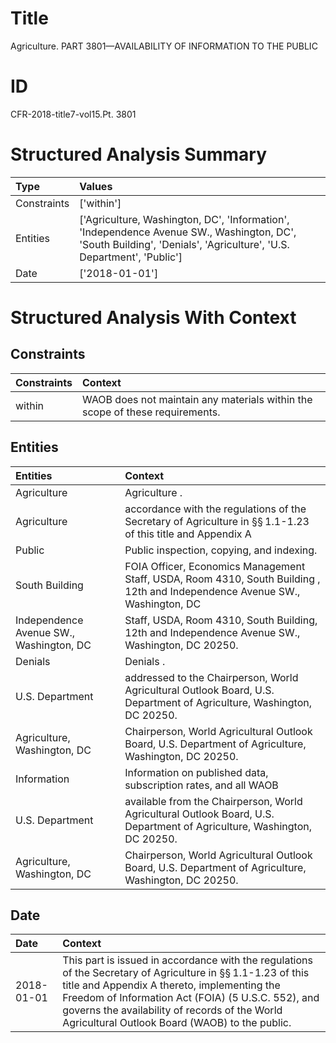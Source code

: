 # Title

 Agriculture. PART 3801—AVAILABILITY OF INFORMATION TO THE PUBLIC


# ID

 CFR-2018-title7-vol15.Pt. 3801


# Structured Analysis Summary

| Type        | Values                                                                                                                                                             |
|:------------|:-------------------------------------------------------------------------------------------------------------------------------------------------------------------|
| Constraints | ['within']                                                                                                                                                         |
| Entities    | ['Agriculture, Washington, DC', 'Information', 'Independence Avenue SW., Washington, DC', 'South Building', 'Denials', 'Agriculture', 'U.S. Department', 'Public'] |
| Date        | ['2018-01-01']                                                                                                                                                     |


# Structured Analysis With Context

 


## Constraints

| Constraints   | Context                                                                        |
|:--------------|:-------------------------------------------------------------------------------|
| within        | WAOB does not maintain any materials  within  the scope of these requirements. |


## Entities

| Entities                                | Context                                                                                                                      |
|:----------------------------------------|:-----------------------------------------------------------------------------------------------------------------------------|
| Agriculture                             | Agriculture .                                                                                                                |
| Agriculture                             | accordance with the regulations of the Secretary of Agriculture in &#167;&#167;&#8201;1.1-1.23 of this title and Appendix A  |
| Public                                  | Public  inspection, copying, and indexing.                                                                                   |
| South Building                          | FOIA Officer, Economics Management Staff, USDA, Room 4310, South Building , 12th and Independence Avenue SW., Washington, DC |
| Independence Avenue SW., Washington, DC | Staff, USDA, Room 4310, South Building, 12th and Independence Avenue SW., Washington, DC  20250.                             |
| Denials                                 | Denials .                                                                                                                    |
| U.S. Department                         | addressed to the Chairperson, World Agricultural Outlook Board, U.S. Department  of Agriculture, Washington, DC 20250.       |
| Agriculture, Washington, DC             | Chairperson, World Agricultural Outlook Board, U.S. Department of Agriculture, Washington, DC  20250.                        |
| Information                             | Information on published data, subscription rates, and all WAOB                                                              |
| U.S. Department                         | available from the Chairperson, World Agricultural Outlook Board, U.S. Department  of Agriculture, Washington, DC 20250.     |
| Agriculture, Washington, DC             | Chairperson, World Agricultural Outlook Board, U.S. Department of Agriculture, Washington, DC  20250.                        |


## Date

| Date       | Context                                                                                                                                                                                                                                                                                                                              |
|:-----------|:-------------------------------------------------------------------------------------------------------------------------------------------------------------------------------------------------------------------------------------------------------------------------------------------------------------------------------------|
| 2018-01-01 | This part is issued in accordance with the regulations of the Secretary of Agriculture in &#167;&#167;&#8201;1.1-1.23 of this title and Appendix A thereto, implementing the Freedom of Information Act (FOIA) (5 U.S.C. 552), and governs the availability of records of the World Agricultural Outlook Board (WAOB) to the public. |


